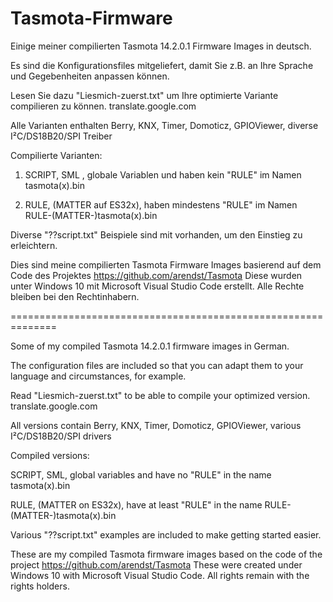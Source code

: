 # Tasmota-Firmware
Einige meiner compilierten Tasmota 14.2.0.1 Firmware Images in deutsch.

Es sind die Konfigurationsfiles mitgeliefert, damit Sie z.B. an Ihre Sprache und Gegebenheiten anpassen können.

Lesen Sie dazu "Liesmich-zuerst.txt" um Ihre optimierte Variante compilieren zu können. translate.google.com

Alle Varianten enthalten Berry, KNX, Timer, Domoticz, GPIOViewer, diverse I²C/DS18B20/SPI Treiber

Compilierte Varianten:
1. SCRIPT, SML , globale Variablen und haben kein "RULE" im Namen tasmota(x).bin

2. RULE, (MATTER auf ES32x), haben mindestens "RULE" im Namen RULE-(MATTER-)tasmota(x).bin

Diverse "??script.txt" Beispiele sind mit vorhanden, um den Einstieg zu erleichtern.

Dies sind meine compilierten Tasmota Firmware Images basierend auf dem Code des Projektes https://github.com/arendst/Tasmota
Diese wurden unter Windows 10 mit Microsoft Visual Studio Code erstellt.
Alle Rechte bleiben bei den Rechtinhabern.

==============================================================

Some of my compiled Tasmota 14.2.0.1 firmware images in German.

The configuration files are included so that you can adapt them to your language and circumstances, for example.

Read "Liesmich-zuerst.txt" to be able to compile your optimized version. translate.google.com

All versions contain Berry, KNX, Timer, Domoticz, GPIOViewer, various I²C/DS18B20/SPI drivers

Compiled versions:

SCRIPT, SML, global variables and have no "RULE" in the name tasmota(x).bin

RULE, (MATTER on ES32x), have at least "RULE" in the name RULE-(MATTER-)tasmota(x).bin

Various "??script.txt" examples are included to make getting started easier.

These are my compiled Tasmota firmware images based on the code of the project https://github.com/arendst/Tasmota
These were created under Windows 10 with Microsoft Visual Studio Code.
All rights remain with the rights holders.

